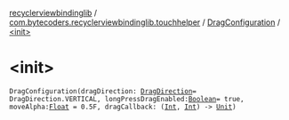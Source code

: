 [recyclerviewbindinglib](../../index.md) / [com.bytecoders.recyclerviewbindinglib.touchhelper](../index.md) / [DragConfiguration](index.md) / [&lt;init&gt;](./-init-.md)

# &lt;init&gt;

`DragConfiguration(dragDirection: `[`DragDirection`](../-drag-direction/index.md)` = DragDirection.VERTICAL, longPressDragEnabled: `[`Boolean`](https://kotlinlang.org/api/latest/jvm/stdlib/kotlin/-boolean/index.html)` = true, moveAlpha: `[`Float`](https://kotlinlang.org/api/latest/jvm/stdlib/kotlin/-float/index.html)` = 0.5F, dragCallback: (`[`Int`](https://kotlinlang.org/api/latest/jvm/stdlib/kotlin/-int/index.html)`, `[`Int`](https://kotlinlang.org/api/latest/jvm/stdlib/kotlin/-int/index.html)`) -> `[`Unit`](https://kotlinlang.org/api/latest/jvm/stdlib/kotlin/-unit/index.html)`)`
